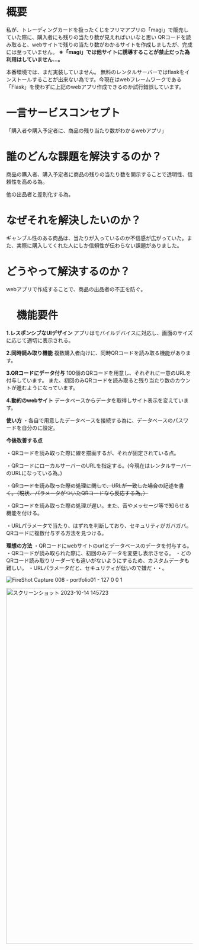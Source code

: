 # 概要
私が、トレーディングカードを扱ったくじをフリマアプリの「magi」で販売していた際に、購入者にも残りの当たり数が見えればいいなと思い
QRコードを読み取ると、webサイトで残りの当たり数がわかるサイトを作成しましたが、完成には至っていません。
__※「magi」では他サイトに誘導することが禁止だった為利用はしていません…。__

本番環境では、まだ実装していません。
無料のレンタルサーバーではflaskをインストールすることが出来ない為です。今現在はwebフレームワークである「Flask」を使わずに上記のwebアプリ作成できるのか試行錯誤しています。

# 一言サービスコンセプト
「購入者や購入予定者に、商品の残り当たり数がわかるwebアプリ」

# 誰のどんな課題を解決するのか？
商品の購入者、購入予定者に商品の残りの当たり数を開示することで透明性、信頼性を高める為。

他の出品者と差別化する為。
# なぜそれを解決したいのか？
ギャンブル性のある商品は、当たりが入っているのか不信感が広がっていた。また、実際に購入してくれた人にしか信頼性が伝わらない課題がありました。

# どうやって解決するのか？
webアプリで作成することで、商品の出品者の不正を防ぐ。

# 　機能要件

__1.レスポンシブなUIデザイン__
アプリはモバイルデバイスに対応し、画面のサイズに応じて適切に表示される。

__2.同時読み取り機能__
複数購入者向けに、同時QRコードを読み取る機能があります。

__3.QRコードにデータ付与__
100個のQRコードを用意し、それぞれに一意のURLを付与しています。
また、初回のみQRコードを読み取ると残り当たり数のカウントが進むようになっています。

__4.動的のwebサイト__
データベースからデータを取得しサイト表示を変えています。

__使い方__
・各自で用意したデータベースを接続する為に、データベースのパスワードを自分のに設定。


__今後改善する点__

・QRコードを読み取った際に線を描画するが、それが固定されている点。

・QRコードにローカルサーバーのURLを指定する。(今現在はレンタルサーバーのURLになっている為。)


・~~QRコードを読み取った際の処理に関して、URLが一致した場合の記述を書く。（現状、パラメータがついたQRコードなら反応する為。）~~

・QRコードを読み取った際の処理が遅い。また、音やメッセージ等で知らせる機能を付ける。

・URLパラメータで当たり、はずれを判断しており、セキュリティがガバガバ。QRコードに複数付与する方法を見つける。

__理想の方法__
・QRコードにwebサイトのurlとデータベースのデータを付与する。
・QRコードが読み取られた際に、初回のみデータを変更し表示させる。
・どのQRコード読み取りリーダーでも違いがないようにするため、カスタムデータも難しい。
・URLパラメータだと、セキュリティが低いので嫌だ・・。


![FireShot Capture 008 - portfolio01 - 127 0 0 1](https://github.com/dog0922t/portfolio_1/assets/145114733/33d82886-52a8-4c84-8735-b2847ea3c44d)



<img width="960" alt="スクリーンショット 2023-10-14 145723" src="https://github.com/dog0922t/portfolio_1/assets/145114733/37493ff8-7b7f-49a3-9eeb-b0e017a20a39">
